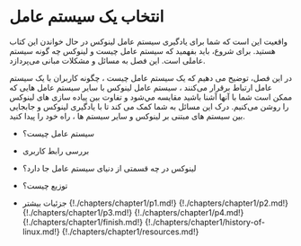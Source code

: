 # انتخاب یک سیستم عامل

واقعیت این است که شما برای یادگیری سیستم عامل لینوکس در حال خواندن این کتاب هستید. برای شروع، باید بفهمید که سیستم عامل چیست و لینوکس چه گونه سیستم عاملی است. این فصل به مسائل و مشکلات مبانی می‌پردازد.

در این فصل، توضیح می دهیم که یک سیستم عامل چیست ، چگونه کاربران با یک سیستم عامل ارتباط برقرار می‌کنند ، سیستم عامل لینوکس با سایر سیستم عامل هایی که ممکن است شما با آنها آشنا باشید مقایسه مي‌شود و تفاوت بین پیاده سازی های لینوکس را روشن می‌کنیم. درک این مسائل به شما کمک می کند تا با یادگیری لینوکس و جابجایی بین سیستم های مبتنی بر لینوکس و سایر سیستم ها ، راه خود را پیدا کنید.

* سیستم عامل چیست؟

* بررسی رابط کاربری

* لینوکس در چه قسمتی از دنیای سیستم عامل جا دارد؟

* توزیع چیست؟

* جزئیات بیشتر
{!./chapters/chapter1/p1.md!}
{!./chapters/chapter1/p2.md!}
{!./chapters/chapter1/p3.md!}
{!./chapters/chapter1/p4.md!}
{!./chapters/chapter1/finish.md!}
{!./chapters/chapter1/history-of-linux.md!}
{!./chapters/chapter1/resources.md!}
